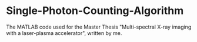 # Single-Photon-Counting-Algorithm
The MATLAB code used for the Master Thesis "Multi-spectral X-ray imaging with a laser-plasma accelerator", written by me. 

